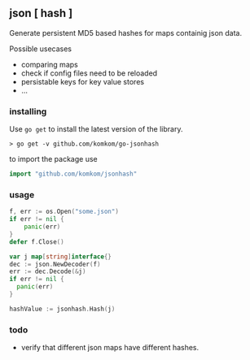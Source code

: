 ## json [ hash ]
Generate persistent MD5 based hashes for maps containig json data. 

Possible usecases
- comparing maps
- check if config files need to be reloaded
- persistable keys for key value stores
- ...

### installing
Use `go get` to install the latest version
of the library.

    > go get -v github.com/komkom/go-jsonhash

to import the package use

```go
import "github.com/komkom/jsonhash"
```

### usage

```go
f, err := os.Open("some.json")
if err != nil {
    panic(err)
}
defer f.Close()

var j map[string]interface{}
dec := json.NewDecoder(f)
err := dec.Decode(&j)
if err != nil {
  panic(err)
}

hashValue := jsonhash.Hash(j)
```

### todo
- verify that different json maps have different hashes.
